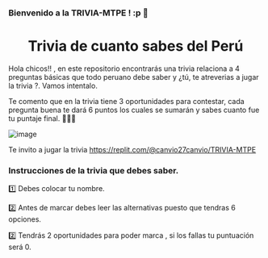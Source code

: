 ### Bienvenido a la TRIVIA-MTPE ! :p 🤩
<h1 align="center"> Trivia de cuanto sabes del Perú </h1>
Hola chicos!! , en este repositorio encontrarás una trivia relaciona a 4 preguntas básicas que todo peruano debe saber
y  ¿tú, te atreverias a jugar la trivia ?. Vamos intentalo.


Te comento que en la trivia tiene 3 oportunidades para contestar, cada pregunta buena te dará 6 puntos los cuales se sumarán
y sabes cuanto fue tu puntaje final. 🥳🥳🥳


![image](https://user-images.githubusercontent.com/113265534/190949104-a86a24a4-71cc-4e76-8bc9-944869d55859.png)

Te invito a jugar la trivia https://replit.com/@canvio27canvio/TRIVIA-MTPE

### Instrucciones de la trivia que debes saber.
1️⃣ Debes colocar tu nombre.


2️⃣ Antes de marcar debes leer las alternativas puesto que tendras 6 opciones.


2️⃣ Tendrás 2 oportunidades para poder marca , si los fallas tu puntuación será 0.

